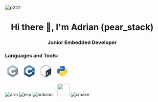 
![p222](https://user-images.githubusercontent.com/79530516/193624042-c04d426d-dbc6-4e1f-8f73-ca485f605c16.png)
<h1 align="center">Hi there 👋, I'm Adrian (pear_stack)</h1>
<h3 align="center">Junior Embedded Developer</h3>

<h3 align="left">Languages and Tools:</h3>
<p align="left">
<img src="https://github.com/kirukudenis/readme_icons/blob/master/language_and_tools/square/c/c.png" alt="c" width="50" height="50"/> 
<img src="https://github.com/kirukudenis/readme_icons/blob/master/language_and_tools/square/c%2B%2B/c%2B%2B.png" alt="cpp" width="50" height="50"/> 
<img src="https://github.com/kirukudenis/readme_icons/blob/master/language_and_tools/square/bash/bash-colored.png" alt="bash" width="50" height="50"/> 
<img src="https://github.com/kirukudenis/readme_icons/blob/master/language_and_tools/square/python/python.png" alt="py" width="50" height="50"/> 
</p> 

<p align="left">
<img src="https://www.arm.com/-/media/arm-com/products/processors/Hero%20Chip%20Images%20-%202017.01.05/Hero%20Chip%20Image%20Gill_Cortex-M%20web.png?h=738&w=1105&la=en&hash=A69CEC7883BC2FC92A51774E187569F1946A3861" alt="arm" height="40"/> 
<img src="https://seeklogo.com/images/E/espressif-systems-logo-1350B9E771-seeklogo.com.png" alt="esp" height="40"/> 
<img src="https://cdn.worldvectorlogo.com/logos/arduino-1.svg" alt="arduino" height="40"/> 
<img src="https://www.lynx.com/hs-fs/hubfs/FreeRTOS%20logo%20PNG.png?width=400&name=FreeRTOS%20logo%20PNG.png" alt="" height="40"/> 
<img src="https://cdn.freebiesupply.com/logos/large/2x/platformio-logo-png-transparent.png" alt="" height="40"/> 
<img src="https://cdn1.iconfinder.com/data/icons/system-black-circles/512/gnu-512.png" alt="" height="42"/> 
<img src="http://www.muylinux.com/wp-content/uploads/2012/03/gcc-logo.png" alt="" width="40" height="40"/>
<img src="https://openclipart.org/image/800px/214008" alt="cmake" height="40"/> 
<img src="https://external-content.duckduckgo.com/iu/?u=https%3A%2F%2Fcdn.icon-icons.com%2Ficons2%2F1381%2FPNG%2F512%2Fkicad_94309.png&f=1&nofb=1&ipt=f8fd4bff2795c54313d34146b4b91928730d379682ed8cb35d4dbdec883c10f3&ipo=images" alt="" height="40"/> 
<img src="https://user-images.githubusercontent.com/8083855/30329899-bffb884c-97e4-11e7-8b93-f8e4bed7338a.png" alt="" height="40"/> 
<img src="https://iconape.com/wp-content/png_logo_vector/visual-studio-code.png" alt="" height="40"/> 
</p>


